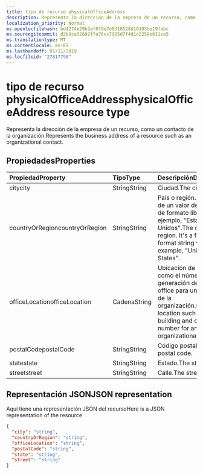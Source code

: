 ```yaml
---
title: tipo de recurso physicalOfficeAddress
description: Representa la dirección de la empresa de un recurso, como un contacto o un evento.
localization_priority: Normal
ms.openlocfilehash: bd4274e29b2ef0f9e7e8318528d18103be19fabc
ms.sourcegitcommit: d2b3ca32602ffa76cc7925d7f4d1e2258e611ea5
ms.translationtype: MT
ms.contentlocale: es-ES
ms.lasthandoff: 01/11/2019
ms.locfileid: "27817790"
---
```

# <a name="physicalofficeaddress-resource-type"></a><span data-ttu-id="f49bd-103">tipo de recurso physicalOfficeAddress</span><span class="sxs-lookup"><span data-stu-id="f49bd-103">physicalOfficeAddress resource type</span></span>

<span data-ttu-id="f49bd-104">Representa la dirección de la empresa de un recurso, como un contacto de la organización.</span><span class="sxs-lookup"><span data-stu-id="f49bd-104">Represents the business address of a resource such as an organizational contact.</span></span>

## <a name="properties"></a><span data-ttu-id="f49bd-105">Propiedades</span><span class="sxs-lookup"><span data-stu-id="f49bd-105">Properties</span></span>

| <span data-ttu-id="f49bd-106">Propiedad</span><span class="sxs-lookup"><span data-stu-id="f49bd-106">Property</span></span>     | <span data-ttu-id="f49bd-107">Tipo</span><span class="sxs-lookup"><span data-stu-id="f49bd-107">Type</span></span>   |<span data-ttu-id="f49bd-108">Descripción</span><span class="sxs-lookup"><span data-stu-id="f49bd-108">Description</span></span>|
|:---------------|:--------|:----------|
|<span data-ttu-id="f49bd-109">city</span><span class="sxs-lookup"><span data-stu-id="f49bd-109">city</span></span>|<span data-ttu-id="f49bd-110">String</span><span class="sxs-lookup"><span data-stu-id="f49bd-110">String</span></span>|<span data-ttu-id="f49bd-111">Ciudad.</span><span class="sxs-lookup"><span data-stu-id="f49bd-111">The city.</span></span>|
|<span data-ttu-id="f49bd-112">countryOrRegion</span><span class="sxs-lookup"><span data-stu-id="f49bd-112">countryOrRegion</span></span>|<span data-ttu-id="f49bd-113">String</span><span class="sxs-lookup"><span data-stu-id="f49bd-113">String</span></span>|<span data-ttu-id="f49bd-p101">País o región. Se trata de un valor de cadena de formato libre, por ejemplo, "Estados Unidos".</span><span class="sxs-lookup"><span data-stu-id="f49bd-p101">The country or region. It's a free-format string value, for example, "United States".</span></span>|
|<span data-ttu-id="f49bd-116">officeLocation</span><span class="sxs-lookup"><span data-stu-id="f49bd-116">officeLocation</span></span>  | <span data-ttu-id="f49bd-117">Cadena</span><span class="sxs-lookup"><span data-stu-id="f49bd-117">String</span></span> | <span data-ttu-id="f49bd-118">Ubicación de la oficina como el número de generación de cubos y office para un contacto de la organización.</span><span class="sxs-lookup"><span data-stu-id="f49bd-118">Office location such as building and office number for an organizational contact.</span></span>  |
|<span data-ttu-id="f49bd-119">postalCode</span><span class="sxs-lookup"><span data-stu-id="f49bd-119">postalCode</span></span>|<span data-ttu-id="f49bd-120">String</span><span class="sxs-lookup"><span data-stu-id="f49bd-120">String</span></span>|<span data-ttu-id="f49bd-121">Código postal.</span><span class="sxs-lookup"><span data-stu-id="f49bd-121">The postal code.</span></span>|
|<span data-ttu-id="f49bd-122">state</span><span class="sxs-lookup"><span data-stu-id="f49bd-122">state</span></span>|<span data-ttu-id="f49bd-123">String</span><span class="sxs-lookup"><span data-stu-id="f49bd-123">String</span></span>|<span data-ttu-id="f49bd-124">Estado.</span><span class="sxs-lookup"><span data-stu-id="f49bd-124">The state.</span></span>|
|<span data-ttu-id="f49bd-125">street</span><span class="sxs-lookup"><span data-stu-id="f49bd-125">street</span></span>|<span data-ttu-id="f49bd-126">String</span><span class="sxs-lookup"><span data-stu-id="f49bd-126">String</span></span>|<span data-ttu-id="f49bd-127">Calle.</span><span class="sxs-lookup"><span data-stu-id="f49bd-127">The street.</span></span>|

## <a name="json-representation"></a><span data-ttu-id="f49bd-128">Representación JSON</span><span class="sxs-lookup"><span data-stu-id="f49bd-128">JSON representation</span></span>

<span data-ttu-id="f49bd-129">Aquí tiene una representación JSON del recurso</span><span class="sxs-lookup"><span data-stu-id="f49bd-129">Here is a JSON representation of the resource</span></span>

<!-- {
  "blockType": "resource",
  "optionalProperties": [

  ],
  "@odata.type": "microsoft.graph.physicalOfficeAddress"
}-->

```json
{
  "city": "string",
  "countryOrRegion": "string",
  "officeLocation": "string",
  "postalCode": "string",
  "state": "string",
  "street": "string"
}

```

<!-- uuid: 8fcb5dbc-d5aa-4681-8e31-b001d5168d79
2015-10-25 14:57:30 UTC -->
<!-- {
  "type": "#page.annotation",
  "description": "physicalOfficeAddress resource",
  "keywords": "",
  "section": "documentation",
  "tocPath": ""
}-->
